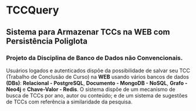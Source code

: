 # TCCQuery
## Sistema para Armazenar TCCs na WEB com Persistência Poliglota 

### Projeto da Disciplina de Banco de Dados não Convencionais.

Usuários logados e autenticados dispõe da possibilidade de salvar seu TCC (Trabalho de Conclusão de Curso) na **WEB** usando vários bancos de dados **(DBs)**: **Relacional - PostgreSQL**, **Documento - MongoDB - NoSQL**, **Grafo - Neo4j** e **Chave-Valor - Redis**. O sistema dispõe de um mecanismo de busca de TCCs por ano, autor ou conteúdo; e de um sistema de sugestões de TCCs com referência a similaridade da pesquisa.
